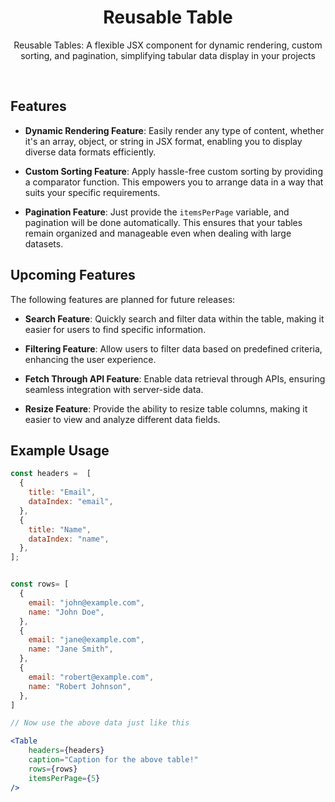 <div align="center">
    <h1 align="center">Reusable Table</h1>
    <p align="center">
	Reusable Tables: A flexible JSX component for dynamic rendering, custom sorting, and pagination, simplifying tabular data display in your projects
    </p>
    <br/>
  
</div>

## Features

- **Dynamic Rendering Feature**: Easily render any type of content, whether it's an array, object, or string in JSX format, enabling you to display diverse data formats efficiently.

- **Custom Sorting Feature**: Apply hassle-free custom sorting by providing a comparator function. This empowers you to arrange data in a way that suits your specific requirements.

- **Pagination Feature**: Just provide the `itemsPerPage` variable, and pagination will be done automatically. This ensures that your tables remain organized and manageable even when dealing with large datasets.

## Upcoming Features

The following features are planned for future releases:

- **Search Feature**: Quickly search and filter data within the table, making it easier for users to find specific information.

- **Filtering Feature**: Allow users to filter data based on predefined criteria, enhancing the user experience.

- **Fetch Through API Feature**: Enable data retrieval through APIs, ensuring seamless integration with server-side data.

- **Resize Feature**: Provide the ability to resize table columns, making it easier to view and analyze different data fields.

## Example Usage

```jsx
const headers =  [
  {
    title: "Email",
    dataIndex: "email",
  },
  {
    title: "Name",
    dataIndex: "name",
  },
];


const rows= [
  {
    email: "john@example.com",
    name: "John Doe",
  },
  {
    email: "jane@example.com",
    name: "Jane Smith",
  },
  {
    email: "robert@example.com",
    name: "Robert Johnson",
  },
]

// Now use the above data just like this

<Table
	headers={headers}
	caption="Caption for the above table!"
	rows={rows}
	itemsPerPage={5}
/>
```

